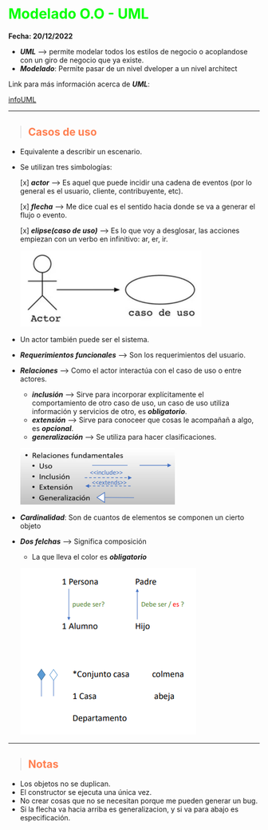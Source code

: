# **<span style="color:lime">Modelado O.O - UML</span>**

**Fecha: 20/12/2022**

+ ***UML*** --> permite modelar todos los estilos de negocio o acoplandose con un giro de negocio que ya existe.
+ ***Modelado***: Permite pasar de un nivel dveloper a un nivel architect

Link para más información acerca de ***UML***:

[infoUML](https://www.lucidchart.com/pages/es/que-es-el-lenguaje-unificado-de-modelado-uml)

---

> ## **<span style="color:coral">Casos de uso</span>**

+ Equivalente a describir un escenario.
+ Se utilizan tres simbologías: 

   [x] ***actor*** --> Es aquel que puede incidir una cadena de eventos (por lo general es el usuario, cliente, contribuyente, etc).

   [x] ***flecha*** --> Me dice cual es el sentido hacia donde se va a generar el flujo o evento.

   [x] ***elipse(caso de uso)*** --> Es lo que voy a desglosar, las acciones empiezan con un verbo en infinitivo: ar, er, ir.

   ![Componentes](casodeUso.png)

+ Un actor también puede ser el sistema.
+ ***Requerimientos funcionales*** --> Son los requerimientos del usuario.
+ ***Relaciones*** --> Como el actor interactúa con el caso de uso o entre actores.
   + ***inclusión*** --> Sirve para incorporar explícitamente el comportamiento de otro caso de uso, un caso de uso utiliza información y servicios de otro, es ***obligatorio***.
   + ***extensión*** --> Sirve para conoceer que cosas le acompañañ a algo, es ***opcional***.
   + ***generalización*** --> Se utiliza para hacer clasificaciones.

  ![relaciones](relaciones.png)

+ ***Cardinalidad***: Son de cuantos de elementos se componen un cierto objeto
+ ***Dos felchas*** --> Significa composición
  + La que lleva el color es ***obligatorio***
  
   ![flechas](casoUso.png)

---
> ## **<span style="color:coral">Notas</span>**

+ Los objetos no se duplican.
+ El constructor se ejecuta una única vez.
+ No crear cosas que no se necesitan porque me pueden generar un bug.
+ Si la flecha va hacia arriba es generalizacion, y si va para abajo es especificación.


